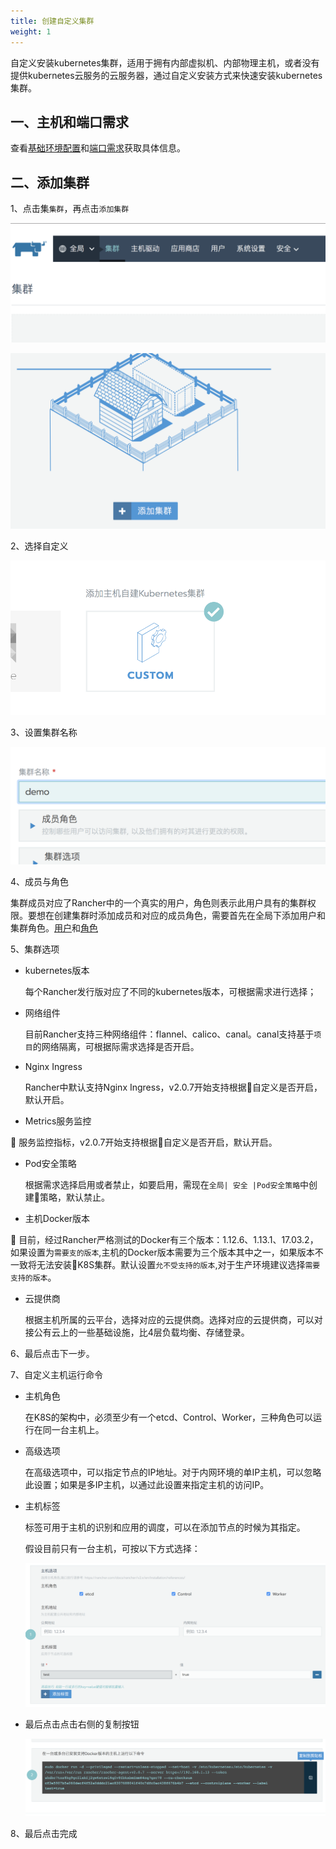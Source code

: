 ```yaml
---
title: 创建自定义集群
weight: 1
---
```


自定义安装kubernetes集群，适用于拥有内部虚拟机、内部物理主机，或者没有提供kubernetes云服务的云服务器，通过自定义安装方式来快速安装kubernetes集群。

## 一、主机和端口需求

查看[基础环境配置](/docs/rancher/v2.x/cn/installation/basic-environment-configuration/)和[端口需求](/docs/rancher/v2.x/cn/installation/references/)获取具体信息。

## 二、添加集群

1、点击集`集群`，再点击`添加集群`

![image-20180820133743148](_index.assets/image-20180820133743148.png)

![image-20180820133126613](_index.assets/image-20180820133126613.png)

2、选择自定义

![image-20180820133900819](_index.assets/image-20180820133900819.png)

3、设置集群名称

![image-20180820133931984](_index.assets/image-20180820133931984.png)

4、成员与角色

集群成员对应了Rancher中的一个真实的用户，角色则表示此用户具有的集群权限。要想在创建集群时添加成员和对应的成员角色，需要首先在全局下添加用户和集群角色。[用户](../../users)和[角色](../../security/roles)

5、集群选项

- kubernetes版本

    每个Rancher发行版对应了不同的kubernetes版本，可根据需求进行选择；

- 网络组件

    目前Rancher支持三种网络组件：flannel、calico、canal。canal支持基于`项目`的网络隔离，可根据际需求选择是否开启。

- Nginx Ingress

    Rancher中默认支持Nginx Ingress，v2.0.7开始支持根据自定义是否开启，默认开启。

- Metrics服务监控

   服务监控指标，v2.0.7开始支持根据自定义是否开启，默认开启。

- Pod安全策略

    根据需求选择启用或者禁止，如要启用，需现在`全局| 安全 |Pod安全策略`中创建策略，默认禁止。

- 主机Docker版本

   目前，经过Rancher严格测试的Docker有三个版本：1.12.6、1.13.1、17.03.2，如果设置为`需要支的版本`,主机的Docker版本需要为三个版本其中之一，如果版本不一致将无法安装K8S集群。默认设置`允不受支持的版本`,对于生产环境建议选择`需要支持的版本`。

- 云提供商

    根据主机所属的云平台，选择对应的云提供商。选择对应的云提供商，可以对接公有云上的一些基础设施，比4层负载均衡、存储登录。

6、最后点击下一步。

7、自定义主机运行命令

- 主机角色

    在K8S的架构中，必须至少有一个etcd、Control、Worker，三种角色可以运行在同一台主机上。

- 高级选项

    在高级选项中，可以指定节点的IP地址。对于内网环境的单IP主机，可以忽略此设置；如果是多IP主机，以通过此设置来指定主机的访问IP。

- 主机标签

    标签可用于主机的识别和应用的调度，可以在添加节点的时候为其指定。

    假设目前只有一台主机，可按以下方式选择：

    ![image-20180820172356088](_index.assets/image-20180820172356088.png)

- 最后点击点击右侧的复制按钮

    ![image-20180820172514578](_index.assets/image-20180820172514578.png)

8、最后点击完成